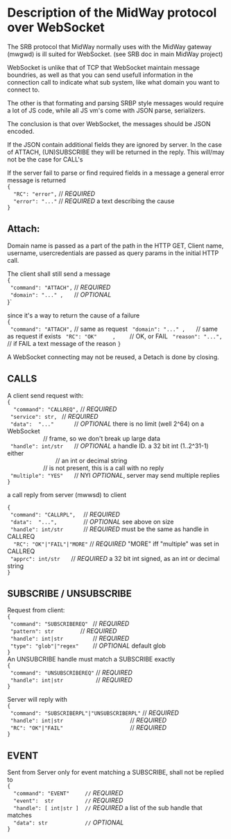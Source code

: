 

Description of the MidWay protocol over WebSocket
=================================================

The SRB protocol that MidWay normally uses with the MidWay gateway (mwgwd) is
ill suited for WebSocket. (see SRB doc in main MidWay project)

WebSocket is unlike that of TCP that WebSocket maintain message boundries,
as well as that you can send usefull information in the connection call to
indicate what sub system, like what domain you want to connect to.

The other is that formating and parsing SRBP style messages would
require a lot of JS code, while all JS vm's come with JSON parse, serializers.

The conclusion is that over WebSocket, the messages should be JSON encoded.

If the JSON contain additional fields they are ignored by server.
In the case of ATTACH, (UN)SUBSCRIBE they will be returned in the reply.
This will/may not be the case for CALL's

If the server fail to parse or find required fields in a message a general
error message is returned  
`{`  
`  "RC": "error",`        // _REQUIRED_  
`  "error": "..."`        // _REQUIRED_ a text describing the cause  
`}`  


## Attach:

Domain name is passed as a part of the path in the HTTP GET,
Client name, username, usercredentials are passed as query
params in the initial HTTP call.

The client shall still send a message  
`{`  
`  "command": "ATTACH", ` // _REQUIRED_  
`  "domain": "..." ,    ` // _OPTIONAL_  
}`

since it's a way to return the cause of a failure  
`{`  
`  "command": "ATTACH", ` // same as request
`  "domain": "..." ,    ` // same as request if exists
`  "RC": "OK"     ,     ` // OK, or FAIL
`  "reason": "...",     ` // if FAIL a text message of the reason
`}`  

A WebSocket connecting may not be reused, a Detach is done by closing.


## CALLS

A client send request with:  
`{`  
`  "command": "CALLREQ",` // _REQUIRED_  
`  "service": str,	` // _REQUIRED_  
`  "data":  "..."       ` // _OPTIONAL_ there is no limit (well 2^64) on a WebSocket  
`  	   		` // frame, so we don't break up large data  
`  "handle": int/str    ` // _OPTIONAL_ a handle ID. a 32 bit int (1..2^31-1) either  
`  	    		` // an int or decimal string  
`			` // is not present, this is a call with no reply  
`  "multiple": "YES"    ` // NYI _OPTIONAL_, server may send multiple replies  
`}`  

a call reply from server (mwwsd) to client

`{`  
`  "command": "CALLRPL",   `  // _REQUIRED_  
`  "data":  "...",         `  // _OPTIONAL_ see above on size  
`  "handle": int/str       `  // _REQUIRED_ must be the same as handle in CALLREQ  
`  "RC": "OK"|"FAIL"|"MORE"`  // _REQUIRED_ "MORE" iff "multiple" was set in CALLREQ  
`  "apprc": int/str	   `  // _REQUIRED_ a 32 bit int signed, as an int or decimal string  
`}`  


## SUBSCRIBE / UNSUBSCRIBE
Request from client:  
`{`  
`  "command": "SUBSCRIBEREQ"  ` // _REQUIRED_   
`  "pattern": str	      ` // _REQUIRED_  
`  "handle": int|str	      ` // _REQUIRED_  
`  "type": "glob"|"regex"     ` // _OPTIONAL_ default glob  
`}`  
An UNSUBCRIBE handle must match a SUBSCRIBE exactly  
`{`  
`  "command": "UNSUBSCRIBEREQ" ` // _REQUIRED_   
`  "handle": int|str	       ` // _REQUIRED_  
`}`  

Server will reply with  
`{`  
`  "command": "SUBSCRIBERPL"|"UNSUBSCRIBERPL" ` // _REQUIRED_  
`  "handle": int|str	      		      ` // _REQUIRED_      
`  "RC": "OK"|"FAIL"		       	      ` // _REQUIRED_  
`}`  


## EVENT
Sent from Server only for event matching a SUBSCRIBE, shall not be replied to  
`{`  
`  "command": "EVENT"     //` _REQUIRED_  
`  "event":  str          //` _REQUIRED_	  
`  "handle": [ int|str ]  //` _REQUIRED_  a list of the sub handle that matches  
`  "data": str            //` _OPTIONAL_  
`}`  
